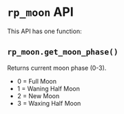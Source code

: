 # `rp_moon` API
This API has one function:

## `rp_moon.get_moon_phase()`

Returns current moon phase (0-3).

* 0 = Full Moon
* 1 = Waning Half Moon
* 2 = New Moon
* 3 = Waxing Half Moon
